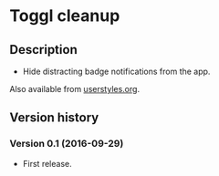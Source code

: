 # Toggl cleanup

## Description

- Hide distracting badge notifications from the app.

Also available from [userstyles.org](https://userstyles.org/styles/133253/toggl-cleanup).

## Version history

### Version 0.1 (2016-09-29)

- First release.
